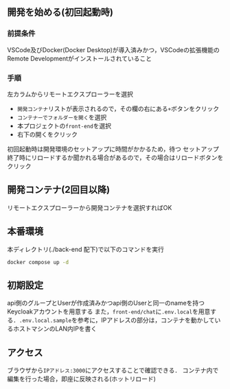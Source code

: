 ## 開発を始める(初回起動時)
### 前提条件
VSCode及びDocker(Docker Desktop)が導入済みかつ，VSCodeの拡張機能のRemote Developmentがインストールされていること

### 手順
左カラムからリモートエクスプローラーを選択
- `開発コンテナ`リストが表示されるので，その欄の右にある`+`ボタンをクリック
- `コンテナーでフォルダーを開く`を選択
- 本プロジェクトの`front-end`を選択
- 右下の開くをクリック

初回起動時は開発環境のセットアップに時間がかかるため，待つ
セットアップ終了時にリロードするか聞かれる場合があるので，その場合はリロードボタンをクリック

## 開発コンテナ(2回目以降)
リモートエクスプローラーから開発コンテナを選択すればOK

## 本番環境
本ディレクトリ(./back-end 配下)で以下のコマンドを実行
```bash
docker compose up -d
```

## 初期設定
api側のグループとUserが作成済みかつapi側のUserと同一のnameを持つKeycloakアカウントを用意する
また，`front-end/chat`に`.env.local`を用意する．`.env.local.sample`を参考に，IPアドレスの部分は，コンテナを動かしているホストマシンのLAN内IPを書く

## アクセス
ブラウザから`IPアドレス:3000`にアクセスすることで確認できる．
コンテナ内で編集を行った場合，即座に反映される(ホットリロード)
